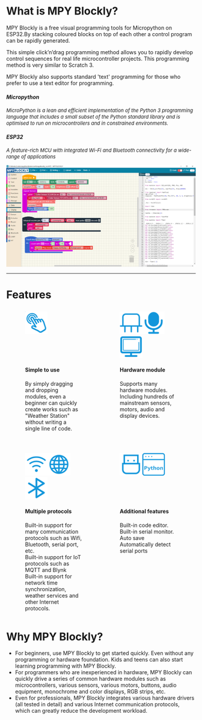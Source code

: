 <style>
.divTable{
	display: table;
	width: 100%;
  border: 0px;
}
.divTableRow {
	display: table-row;
  border: 0px;
}

.divTableCell, .divTableHead {
	border: 0px;
	display: table-cell;
	padding: 10px 50px;
  width:50%;
}

</style>

# What is MPY Blockly?
MPY Blockly is a free visual  programming tools for Micropython on ESP32.By stacking coloured blocks on top of each other a control program can be rapidly generated. 

This simple click’n’drag programming method allows you to rapidly develop control sequences for real life microcontroller projects. This programming method is very similar to Scratch 3.

MPY Blockly also supports standard  'text' programming for those who prefer to use a text editor for programming. 

#### *Micropython*
*<font size=2>MicroPython is a lean and efficient implementation of the Python 3 programming language that includes a small subset of the Python standard library and is optimised to run on microcontrollers and in constrained environments.</font>*

#### *ESP32*
*<font size=2>A feature-rich MCU with integrated Wi-Fi and Bluetooth connectivity for a wide-range of applications</font>*

<img src="./assets/screenshot1.png"/>

----
# Features

<div class="divTable" style="width: 100%;" >
<div class="divTableBody">
<div class="divTableRow">
<div class="divTableCell"><img src="./assets/fi1.png" width="60"></div>
<div class="divTableCell"><img src="./assets/fi2_1.png" width="60"><img src="./assets/fi2_2.png" width="60"><img src="./assets/fi2_3.png" width="60"></div>
</div>
<div class="divTableRow">
<div class="divTableCell"><strong>Simple to use</strong></div>
<div class="divTableCell"><strong>Hardware module</strong></div>
</div>
<div class="divTableRow">
<div class="divTableCell">By simply dragging and dropping modules, even a beginner can quickly create works such as "Weather Station" without writing a single line of code.</div>
<div class="divTableCell">Supports many hardware modules. Including hundreds of mainstream sensors, motors, audio and display devices.</div>
</div>
<div class="divTableRow">
<div class="divTableCell">&nbsp;</div>
<div class="divTableCell">&nbsp;</div>
</div>
<div class="divTableRow">
<div class="divTableCell"><img src="./assets/fi3_1.png" width="60"><img src="./assets/fi3_2.png" width="60"><img src="./assets/fi3_3.png" width="60"></div>
<div class="divTableCell"><img src="./assets/fi4_1.png" width="60"><img src="./assets/fi4_2.png" width="60"></div>
</div>
<div class="divTableRow">
<div class="divTableCell"><strong>Multiple protocols</strong></div>
<div class="divTableCell"><strong>Additional features</strong></div>
</div>
<div class="divTableRow">
<div class="divTableCell">Built-in support for many communication protocols such as Wifi, Bluetooth, serial port, etc. <br/>Built-in support for IoT protocols such as MQTT and Blynk<br/> Built-in support for network time synchronization, weather services and other Internet protocols.
</div>
<div class="divTableCell">Built-in code editor.<br/> Built-in serial monitor.<br/>Auto save<br/>Automatically detect serial ports
</div>
</div>
</div>
</div>

# Why MPY Blockly?
* For beginners, use MPY Blockly to get started quickly. Even without any programming or hardware foundation. Kids and teens can also start learning programming with MPY Blockly.
* For programmers who are inexperienced in hardware, MPY Blockly can quickly drive a series of common hardware modules such as microcontrollers, various sensors, various motors, buttons, audio equipment, monochrome and color displays, RGB  strips, etc.
* Even for professionals, MPY Blockly integrates various hardware drivers (all tested in detail) and various Internet communication protocols, which can greatly reduce the development workload.